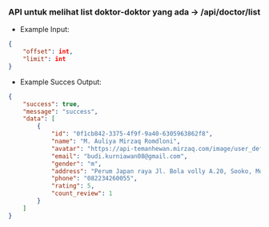 ### API untuk melihat list doktor-doktor yang ada -> /api/doctor/list

- Example Input: 
```json
{   
    "offset": int,
    "limit": int
}
```

- Example Succes Output:

```json
{
    "success": true,
    "message": "success",
    "data": [
        {
            "id": "0f1cb842-3375-4f9f-9a40-6305963862f8",
            "name": "M. Auliya Mirzaq Romdloni",
            "avatar": "https://api-temanhewan.mirzaq.com/image/user_default.png",
            "email": "budi.kurniawan08@gmail.com",
            "gender": "m",
            "address": "Perum Japan raya Jl. Bola volly A.20, Sooko, Mojokerto",
            "phone": "082234260055",
            "rating": 5,
            "count_review": 1
        }
    ]
}
```